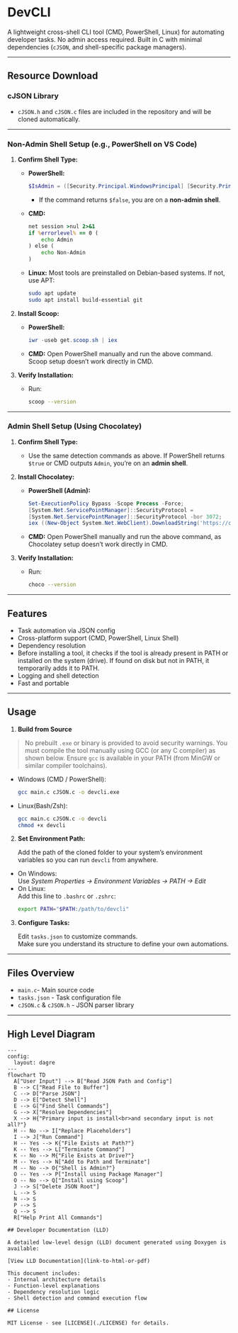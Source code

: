 # DevCLI

A lightweight cross-shell CLI tool (CMD, PowerShell, Linux) for automating developer tasks. No admin access required. Built in C with minimal dependencies (`cJSON`, and shell-specific package managers).

---

## Resource Download

### cJSON Library

- `cJSON.h` and `cJSON.c` files are included in the repository and will be cloned automatically.

---

### Non-Admin Shell Setup (e.g., PowerShell on VS Code)

1. **Confirm Shell Type:**

   - **PowerShell:**
     ```powershell
     $IsAdmin = ([Security.Principal.WindowsPrincipal] [Security.Principal.WindowsIdentity]::GetCurrent()).IsInRole([Security.Principal.WindowsBuiltInRole] "Administrator")
     ```
     - If the command returns `$false`, you are on a **non-admin shell**.

   - **CMD:**
     ```cmd
     net session >nul 2>&1
     if %errorlevel% == 0 (
         echo Admin
     ) else (
         echo Non-Admin
     )
     ```

   - **Linux:**
     Most tools are preinstalled on Debian-based systems. If not, use APT:
     ```sh
     sudo apt update
     sudo apt install build-essential git
     ```

2. **Install Scoop:**

   - **PowerShell:**
     ```powershell
     iwr -useb get.scoop.sh | iex
     ```

   - **CMD:**
     Open PowerShell manually and run the above command. Scoop setup doesn’t work directly in CMD.

3. **Verify Installation:**

   - Run:
     ```sh
     scoop --version
     ```

---

### Admin Shell Setup (Using Chocolatey)

1. **Confirm Shell Type:**

   - Use the same detection commands as above. If PowerShell returns `$true` or CMD outputs `Admin`, you’re on an **admin shell**.

2. **Install Chocolatey:**

   - **PowerShell (Admin):**
     ```powershell
     Set-ExecutionPolicy Bypass -Scope Process -Force; 
     [System.Net.ServicePointManager]::SecurityProtocol = 
     [System.Net.ServicePointManager]::SecurityProtocol -bor 3072; 
     iex ((New-Object System.Net.WebClient).DownloadString('https://community.chocolatey.org/install.ps1'))
     ```

   - **CMD:**
     Open PowerShell manually and run the above command, as Chocolatey setup doesn’t work directly in CMD.

3. **Verify Installation:**

   - Run:
     ```sh
     choco --version
     ```

---

## Features

- Task automation via JSON config  
- Cross-platform support (CMD, PowerShell, Linux Shell)  
- Dependency resolution  
- Before installing a tool, it checks if the tool is already present in PATH or installed on the system (drive).
  If found on disk but not in PATH, it temporarily adds it to PATH.  
- Logging and shell detection  
- Fast and portable  

---

## Usage

1. **Build from Source**

> No prebuilt `.exe` or binary is provided to avoid security warnings. You must compile the tool manually using GCC (or any C compiler) as shown below. Ensure `gcc` is available in your PATH (from MinGW or similar compiler toolchains).

- Windows (CMD / PowerShell):
  ```sh
  gcc main.c cJSON.c -o devcli.exe
  ```
- Linux(Bash/Zsh):
  ```sh
  gcc main.c cJSON.c -o devcli
  chmod +x devcli
  ```
2. **Set Environment Path:**

   Add the path of the cloned folder to your system’s environment variables so you can run `devcli` from anywhere.

  - On Windows:  
    Use *System Properties → Environment Variables → PATH → Edit*  
  - On Linux:  
    Add this line to `.bashrc` or `.zshrc`:  
    ```sh
    export PATH="$PATH:/path/to/devcli"
    ```

3. **Configure Tasks:**

   Edit `tasks.json` to customize commands.  
   Make sure you understand its structure to define your own automations.

---

## Files Overview

- `main.c`- Main source code  
- `tasks.json` - Task configuration file  
- `cJSON.c` & `cJSON.h` - JSON parser library   

---

## High Level Diagram

```mermaid
---
config:
  layout: dagre
---
flowchart TD
  A["User Input"] --> B["Read JSON Path and Config"]
  B --> C["Read File to Buffer"]
  C --> D["Parse JSON"]
  D --> E["Detect Shell"]
  E --> G["Find Shell Commands"]
  G --> X["Resolve Dependencies"]
  X --> H{"Primary input is install<br>and secondary input is not all?"}
  H -- No --> I["Replace Placeholders"]
  I --> J["Run Command"]
  H -- Yes --> K{"File Exists at Path?"}
  K -- Yes --> L["Terminate Command"]
  K -- No --> M{"File Exists at Drive?"}
  M -- Yes --> N["Add to Path and Terminate"]
  M -- No --> O{"Shell is Admin?"}
  O -- Yes --> P["Install using Package Manager"]
  O -- No --> Q["Install using Scoop"]
  J --> S["Delete JSON Root"]
  L --> S
  N --> S
  P --> S
  Q --> S
  R["Help Print All Commands"]

## Developer Documentation (LLD)

A detailed low-level design (LLD) document generated using Doxygen is available:

[View LLD Documentation](link-to-html-or-pdf)

This document includes:
- Internal architecture details
- Function-level explanations
- Dependency resolution logic
- Shell detection and command execution flow

## License

MIT License - see [LICENSE](./LICENSE) for details.
